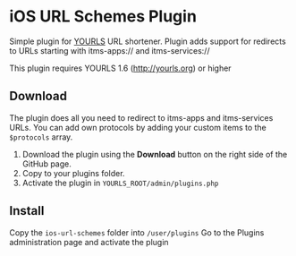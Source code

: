 iOS URL Schemes Plugin
=============================

Simple plugin for <a href="http://yourls.org">YOURLS</a> URL shortener. Plugin adds support for redirects to URLs starting with itms-apps:// and itms-services://

This plugin requires YOURLS 1.6 (http://yourls.org) or higher

Download
--------
The plugin does all you need to redirect to itms-apps and itms-services URLs. You can add own protocols by adding your custom items to the <code>$protocols</code> array.

1. Download the plugin using the <b>Download</b> button on the right side  of the GitHub page.
2. Copy to your plugins folder.
3. Activate the plugin in <code>YOURLS_ROOT/admin/plugins.php</code>

Install
-------

Copy the <code>ios-url-schemes</code> folder into <code>/user/plugins</code>
Go to the Plugins administration page and activate the plugin